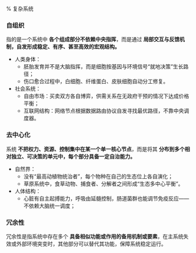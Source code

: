 % 复杂系统

### 自组织

指的是一个系统中 __各个组成部分不依赖中央指挥__，而是通过 __局部交互与反馈机制，自发形成稳定、有序、甚至高效的宏观结构。__

- 人类身体：
    - 胚胎发育并不是大脑指挥，而是细胞按基因与环境信号“就地决策”生长路径；
    - 伤口愈合过程中，白细胞、纤维蛋白、皮肤细胞自动分工修复。
- 社会系统：
    - 自由市场：买卖双方各自博弈，供需关系在无政府干预的情况下达成价格平衡；
    - 互联网结构：网络节点根据数据路由协议自发寻找最优路径，不靠中央调度器。

### 去中心化

系统 __不把权力、资源、控制集中在某一个单一核心节点__，而是将其 __分布到多个相对独立、可决策的单元中，每个部分具备一定自治能力。__

- 自然界：
    - 没有“最高动植物统治者”，每个物种在自己的生态位上各自演化；
    - 草原系统中，食草动物、捕食者、分解者之间形成“生态多中心平衡”。
- 人体结构：
    - 心脏有自主起搏能力，呼吸由延髓控制，肠道菌群也能调节免疫反应——不依赖大脑统一调度；

### 冗余性

冗余性是指系统中存在多个 __具备相似功能或作用的备用机制或要素__，在主系统失效或外部环境突变时，其他部分可以替代其功能，保障系统稳定运行。
